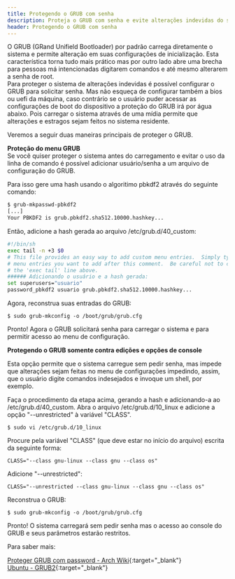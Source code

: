 ```yaml
---
title: Protegendo o GRUB com senha
description: Proteja o GRUB com senha e evite alterações indevidas do sistema.
header: Protegendo o GRUB com senha
---
```


O GRUB (GRand Unifield Bootloader) por padrão carrega diretamente o sistema e permite alteração em suas configurações de inicialização. Esta característica torna tudo mais prático mas por outro lado abre uma brecha para pessoas má intencionadas digitarem comandos e até mesmo alterarem a senha de root.  
Para proteger o sistema de alterações indevidas é possível configurar o GRUB para solicitar senha.
Mas não esqueça de configurar também a bios ou uefi da máquina, caso contrário se o usuário puder acessar as configurações de boot do dispositivo a proteção do GRUB irá por água abaixo. Pois carregar o sistema através de uma mídia permite que alterações e estragos sejam feitos no sistema residente.

Veremos a seguir duas maneiras principais de proteger o GRUB.

**Proteção do menu GRUB**  
Se você quiser proteger o sistema antes do carregamento e evitar o uso da linha de comando é possível adicionar usuário/senha a um arquivo de configuração do GRUB.

Para isso gere uma hash usando o algoritimo pbkdf2 através do seguinte comando:

```bash
$ grub-mkpasswd-pbkdf2  
[...]
Your PBKDF2 is grub.pbkdf2.sha512.10000.hashkey...
```

Então, adicione a hash gerada ao arquivo /etc/grub.d/40_custom:

```bash
#!/bin/sh
exec tail -n +3 $0
# This file provides an easy way to add custom menu entries.  Simply type the
# menu entries you want to add after this comment.  Be careful not to change
# the 'exec tail' line above.
###### Adicionando o usuário e a hash gerada:
set superusers="usuario"  
password_pbkdf2 usuario grub.pbkdf2.sha512.10000.hashkey...
```

Agora, reconstrua suas entradas do GRUB:

```console
$ sudo grub-mkconfig -o /boot/grub/grub.cfg
```

Pronto! Agora o GRUB solicitará senha para carregar o sistema e para permitir acesso ao menu de configuração.

**Protegendo o GRUB somente contra edições e opções de console**  

Esta opção permite que o sistema carregue sem pedir senha, mas impede que alterações sejam feitas no menu de configurações impedindo, assim, que o usuário digite comandos indesejados e invoque um shell, por exemplo.

Faça o procedimento da etapa acima, gerando a hash e adicionando-a ao /etc/grub.d/40_custom. Abra o arquivo /etc/grub.d/10_linux e adicione a opção "--unrestricted" à variável "CLASS".

```console
$ sudo vi /etc/grub.d/10_linux
```

Procure pela variável "CLASS" (que deve estar no início do arquivo) escrita da seguinte forma:

```console
CLASS="--class gnu-linux --class gnu --class os"
```

Adicione "--unrestricted":

```console
CLASS="--unrestricted --class gnu-linux --class gnu --class os"
```

Reconstrua o GRUB:

```console
$ sudo grub-mkconfig -o /boot/grub/grub.cfg
```

Pronto! O sistema carregará sem pedir senha mas o acesso ao console do GRUB e seus parâmetros estarão restritos.

Para saber mais:

[Proteger GRUB com password - Arch Wiki](https://wiki.archlinux.org/index.php/GRUB/Tips_and_tricks#Password_protection_of_GRUB_edit_and_console_options_only){:target="_blank"}  
[Ubuntu - GRUB2](https://help.ubuntu.com/community/Grub2){:target="_blank"}
